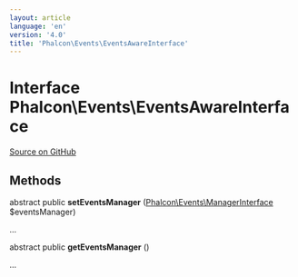 ```yaml
---
layout: article
language: 'en'
version: '4.0'
title: 'Phalcon\Events\EventsAwareInterface'
---
```

# Interface **Phalcon\Events\EventsAwareInterface**

<a href="https://github.com/phalcon/cphalcon/tree/v4.0.0/phalcon/events/eventsawareinterface.zep" class="btn btn-default btn-sm">Source on GitHub</a>

## Methods
abstract public  **setEventsManager** ([Phalcon\Events\ManagerInterface](Phalcon_Events_ManagerInterface) $eventsManager)

...


abstract public  **getEventsManager** ()

...


